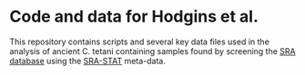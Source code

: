 # Code and data for Hodgins et al.

This repository contains scripts and several key data files used in the analysis of ancient C. tetani containing samples found by screening the [SRA database](https://www.ncbi.nlm.nih.gov/sra) using the [SRA-STAT](https://www.ncbi.nlm.nih.gov/sra/docs/sra-taxonomy-analysis-tool/) meta-data.

